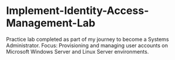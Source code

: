# Implement-Identity-Access-Management-Lab
Practice lab completed as part of my journey to become a Systems Administrator. Focus: Provisioning and managing user accounts on Microsoft Windows Server and Linux Server environments.
